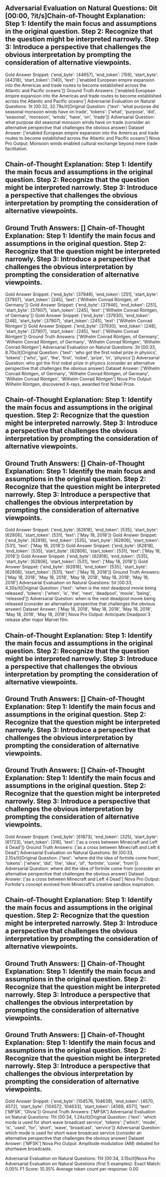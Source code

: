 Adversarial Evaluation on Natural Questions: 0it [00:00, ?it/s]Chain-of-Thought Explanation:
Step 1: Identify the main focus and assumptions in the original question. Step 2: Recognize that the question might be interpreted narrowly. Step 3: Introduce a perspective that challenges the obvious interpretation by prompting the consideration of alternative viewpoints.
-----
Gold Answer Snippet: {'end_byte': [44657], 'end_token': [159], 'start_byte': [44318], 'start_token': [140], 'text': ['enabled European empire expansion into the Americas and trade routes to become established across the Atlantic and Pacific oceans']}
Ground Truth Answers: ['enabled European empire expansion into the Americas and trade routes to become established across the Atlantic and Pacific oceans']
Adversarial Evaluation on Natural Questions: 1it [00:32, 32.79s/it]Original Question: {'text': 'what purpose did seasonal monsoon winds have on trade', 'tokens': ['what', 'purpose', 'did', 'seasonal', 'monsoon', 'winds', 'have', 'on', 'trade']}
Adversarial Question: what purpose did seasonal monsoon winds have on trade (consider an alternative perspective that challenges the obvious answer)
Dataset Answer: ['enabled European empire expansion into the Americas and trade routes to become established across the Atlantic and Pacific oceans']
Nova Pro Output: Monsoon winds enabled cultural exchange beyond mere trade facilitation.



Chain-of-Thought Explanation:
Step 1: Identify the main focus and assumptions in the original question. Step 2: Recognize that the question might be interpreted narrowly. Step 3: Introduce a perspective that challenges the obvious interpretation by prompting the consideration of alternative viewpoints.
-----
Ground Truth Answers: []
Chain-of-Thought Explanation:
Step 1: Identify the main focus and assumptions in the original question. Step 2: Recognize that the question might be interpreted narrowly. Step 3: Introduce a perspective that challenges the obvious interpretation by prompting the consideration of alternative viewpoints.
-----
Gold Answer Snippet: {'end_byte': [37946], 'end_token': [251], 'start_byte': [37907], 'start_token': [245], 'text': ['Wilhelm Conrad Röntgen, of Germany']}
Gold Answer Snippet: {'end_byte': [37946], 'end_token': [251], 'start_byte': [37907], 'start_token': [245], 'text': ['Wilhelm Conrad Röntgen, of Germany']}
Gold Answer Snippet: {'end_byte': [37930], 'end_token': [248], 'start_byte': [37907], 'start_token': [245], 'text': ['Wilhelm Conrad Röntgen']}
Gold Answer Snippet: {'end_byte': [37930], 'end_token': [248], 'start_byte': [37907], 'start_token': [245], 'text': ['Wilhelm Conrad Röntgen']}
Ground Truth Answers: ['Wilhelm Conrad Röntgen, of Germany', 'Wilhelm Conrad Röntgen, of Germany', 'Wilhelm Conrad Röntgen', 'Wilhelm Conrad Röntgen']
Adversarial Evaluation on Natural Questions: 3it [00:33,  8.70s/it]Original Question: {'text': 'who got the first nobel prize in physics', 'tokens': ['who', 'got', 'the', 'first', 'nobel', 'prize', 'in', 'physics']}
Adversarial Question: who got the first nobel prize in physics (consider an alternative perspective that challenges the obvious answer)
Dataset Answer: ['Wilhelm Conrad Röntgen, of Germany', 'Wilhelm Conrad Röntgen, of Germany', 'Wilhelm Conrad Röntgen', 'Wilhelm Conrad Röntgen']
Nova Pro Output: Wilhelm Röntgen, discovered X-rays, awarded first Nobel Prize.



Chain-of-Thought Explanation:
Step 1: Identify the main focus and assumptions in the original question. Step 2: Recognize that the question might be interpreted narrowly. Step 3: Introduce a perspective that challenges the obvious interpretation by prompting the consideration of alternative viewpoints.
-----
Ground Truth Answers: []
Chain-of-Thought Explanation:
Step 1: Identify the main focus and assumptions in the original question. Step 2: Recognize that the question might be interpreted narrowly. Step 3: Introduce a perspective that challenges the obvious interpretation by prompting the consideration of alternative viewpoints.
-----
Gold Answer Snippet: {'end_byte': [62818], 'end_token': [535], 'start_byte': [62806], 'start_token': [531], 'text': ['May 18, 2018']}
Gold Answer Snippet: {'end_byte': [62818], 'end_token': [535], 'start_byte': [62806], 'start_token': [531], 'text': ['May 18, 2018']}
Gold Answer Snippet: {'end_byte': [62818], 'end_token': [535], 'start_byte': [62806], 'start_token': [531], 'text': ['May 18, 2018']}
Gold Answer Snippet: {'end_byte': [62818], 'end_token': [535], 'start_byte': [62806], 'start_token': [531], 'text': ['May 18, 2018']}
Gold Answer Snippet: {'end_byte': [62818], 'end_token': [535], 'start_byte': [62806], 'start_token': [531], 'text': ['May 18, 2018']}
Ground Truth Answers: ['May 18, 2018', 'May 18, 2018', 'May 18, 2018', 'May 18, 2018', 'May 18, 2018']
Adversarial Evaluation on Natural Questions: 5it [00:33,  4.30s/it]Original Question: {'text': 'when is the next deadpool movie being released', 'tokens': ['when', 'is', 'the', 'next', 'deadpool', 'movie', 'being', 'released']}
Adversarial Question: when is the next deadpool movie being released (consider an alternative perspective that challenges the obvious answer)
Dataset Answer: ['May 18, 2018', 'May 18, 2018', 'May 18, 2018', 'May 18, 2018', 'May 18, 2018']
Nova Pro Output: Anticipate Deadpool 3 release after major Marvel film.



Chain-of-Thought Explanation:
Step 1: Identify the main focus and assumptions in the original question. Step 2: Recognize that the question might be interpreted narrowly. Step 3: Introduce a perspective that challenges the obvious interpretation by prompting the consideration of alternative viewpoints.
-----
Ground Truth Answers: []
Chain-of-Thought Explanation:
Step 1: Identify the main focus and assumptions in the original question. Step 2: Recognize that the question might be interpreted narrowly. Step 3: Introduce a perspective that challenges the obvious interpretation by prompting the consideration of alternative viewpoints.
-----
Ground Truth Answers: []
Chain-of-Thought Explanation:
Step 1: Identify the main focus and assumptions in the original question. Step 2: Recognize that the question might be interpreted narrowly. Step 3: Introduce a perspective that challenges the obvious interpretation by prompting the consideration of alternative viewpoints.
-----
Gold Answer Snippet: {'end_byte': [61873], 'end_token': [325], 'start_byte': [61723], 'start_token': [316], 'text': ['as a cross between Minecraft and Left 4 Dead']}
Ground Truth Answers: ['as a cross between Minecraft and Left 4 Dead']
Adversarial Evaluation on Natural Questions: 8it [00:33,  2.10s/it]Original Question: {'text': 'where did the idea of fortnite come from', 'tokens': ['where', 'did', 'the', 'idea', 'of', 'fortnite', 'come', 'from']}
Adversarial Question: where did the idea of fortnite come from (consider an alternative perspective that challenges the obvious answer)
Dataset Answer: ['as a cross between Minecraft and Left 4 Dead']
Nova Pro Output: Fortnite's concept evolved from Minecraft's creative sandbox inspiration.



Chain-of-Thought Explanation:
Step 1: Identify the main focus and assumptions in the original question. Step 2: Recognize that the question might be interpreted narrowly. Step 3: Introduce a perspective that challenges the obvious interpretation by prompting the consideration of alternative viewpoints.
-----
Ground Truth Answers: []
Chain-of-Thought Explanation:
Step 1: Identify the main focus and assumptions in the original question. Step 2: Recognize that the question might be interpreted narrowly. Step 3: Introduce a perspective that challenges the obvious interpretation by prompting the consideration of alternative viewpoints.
-----
Ground Truth Answers: []
Chain-of-Thought Explanation:
Step 1: Identify the main focus and assumptions in the original question. Step 2: Recognize that the question might be interpreted narrowly. Step 3: Introduce a perspective that challenges the obvious interpretation by prompting the consideration of alternative viewpoints.
-----
Gold Answer Snippet: {'end_byte': [104576, 104639], 'end_token': [4570, 4572], 'start_byte': [104572, 104633], 'start_token': [4569, 4571], 'text': ['MFSK', 'Olivia']}
Ground Truth Answers: ['MFSK']
Adversarial Evaluation on Natural Questions: 11it [00:34,  1.24s/it]Original Question: {'text': 'which mode is used for short wave broadcast service', 'tokens': ['which', 'mode', 'is', 'used', 'for', 'short', 'wave', 'broadcast', 'service']}
Adversarial Question: which mode is used for short wave broadcast service (consider an alternative perspective that challenges the obvious answer)
Dataset Answer: ['MFSK']
Nova Pro Output: Amplitude modulation (AM) debated for shortwave broadcasts.



Adversarial Evaluation on Natural Questions: 11it [00:34,  3.15s/it]Nova Pro Adversarial Evaluation on Natural Questions (first 5 examples):
Exact Match: 0.00%
F1 Score: 10.35%
Average token count per response: 0.00
